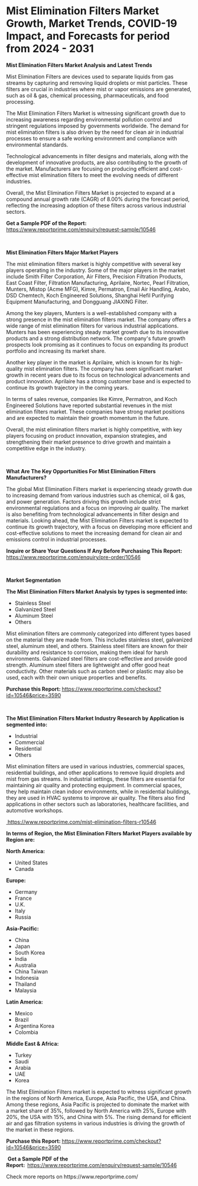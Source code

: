 <p><h1>Mist Elimination Filters Market Growth, Market Trends, COVID-19 Impact, and Forecasts for period from 2024 - 2031</h1></p><p><strong>Mist Elimination Filters Market Analysis and Latest Trends</strong></p>
<p><p>Mist Elimination Filters are devices used to separate liquids from gas streams by capturing and removing liquid droplets or mist particles. These filters are crucial in industries where mist or vapor emissions are generated, such as oil & gas, chemical processing, pharmaceuticals, and food processing.</p><p>The Mist Elimination Filters Market is witnessing significant growth due to increasing awareness regarding environmental pollution control and stringent regulations imposed by governments worldwide. The demand for mist elimination filters is also driven by the need for clean air in industrial processes to ensure a safe working environment and compliance with environmental standards.</p><p>Technological advancements in filter designs and materials, along with the development of innovative products, are also contributing to the growth of the market. Manufacturers are focusing on producing efficient and cost-effective mist elimination filters to meet the evolving needs of different industries.</p><p>Overall, the Mist Elimination Filters Market is projected to expand at a compound annual growth rate (CAGR) of 8.00% during the forecast period, reflecting the increasing adoption of these filters across various industrial sectors.</p></p>
<p><strong>Get a Sample PDF of the Report:&nbsp;</strong> <a href="https://www.reportprime.com/enquiry/request-sample/10546">https://www.reportprime.com/enquiry/request-sample/10546</a></p>
<p>&nbsp;</p>
<p><strong>Mist Elimination Filters Major Market Players</strong></p>
<p><p>The mist elimination filters market is highly competitive with several key players operating in the industry. Some of the major players in the market include Smith Filter Corporation, Air Filters, Precision Filtration Products, East Coast Filter, Filtration Manufacturing, Aprilaire, Nortec, Pearl Filtration, Munters, Mistop (Acme MFG), Kimre, Permatron, Email Air Handling, Arabo, DSD Chemtech, Koch Engineered Solutions, Shanghai Hefil Purifying Equipment Manufacturing, and Dongguang JIAXING Filter.</p><p>Among the key players, Munters is a well-established company with a strong presence in the mist elimination filters market. The company offers a wide range of mist elimination filters for various industrial applications. Munters has been experiencing steady market growth due to its innovative products and a strong distribution network. The company's future growth prospects look promising as it continues to focus on expanding its product portfolio and increasing its market share.</p><p>Another key player in the market is Aprilaire, which is known for its high-quality mist elimination filters. The company has seen significant market growth in recent years due to its focus on technological advancements and product innovation. Aprilaire has a strong customer base and is expected to continue its growth trajectory in the coming years.</p><p>In terms of sales revenue, companies like Kimre, Permatron, and Koch Engineered Solutions have reported substantial revenues in the mist elimination filters market. These companies have strong market positions and are expected to maintain their growth momentum in the future.</p><p>Overall, the mist elimination filters market is highly competitive, with key players focusing on product innovation, expansion strategies, and strengthening their market presence to drive growth and maintain a competitive edge in the industry.</p></p>
<p>&nbsp;</p>
<p><strong>What Are The Key Opportunities For Mist Elimination Filters Manufacturers?</strong></p>
<p><p>The global Mist Elimination Filters market is experiencing steady growth due to increasing demand from various industries such as chemical, oil & gas, and power generation. Factors driving this growth include strict environmental regulations and a focus on improving air quality. The market is also benefiting from technological advancements in filter design and materials. Looking ahead, the Mist Elimination Filters market is expected to continue its growth trajectory, with a focus on developing more efficient and cost-effective solutions to meet the increasing demand for clean air and emissions control in industrial processes.</p></p>
<p><strong>Inquire or Share Your Questions If Any Before Purchasing This Report:</strong> <a href="https://www.reportprime.com/enquiry/pre-order/10546">https://www.reportprime.com/enquiry/pre-order/10546</a></p>
<p>&nbsp;</p>
<p><strong>Market Segmentation</strong></p>
<p><strong>The Mist Elimination Filters Market Analysis by types is segmented into:</strong></p>
<p><ul><li>Stainless Steel</li><li>Galvanized Steel</li><li>Aluminum Steel</li><li>Others</li></ul></p>
<p><p>Mist elimination filters are commonly categorized into different types based on the material they are made from. This includes stainless steel, galvanized steel, aluminum steel, and others. Stainless steel filters are known for their durability and resistance to corrosion, making them ideal for harsh environments. Galvanized steel filters are cost-effective and provide good strength. Aluminum steel filters are lightweight and offer good heat conductivity. Other materials such as carbon steel or plastic may also be used, each with their own unique properties and benefits.</p></p>
<p><strong>Purchase this Report:&nbsp;</strong><a href="https://www.reportprime.com/checkout?id=10546&price=3590">https://www.reportprime.com/checkout?id=10546&price=3590</a></p>
<p>&nbsp;</p>
<p><strong>The Mist Elimination Filters Market Industry Research by Application is segmented into:</strong></p>
<p><ul><li>Industrial</li><li>Commercial</li><li>Residential</li><li>Others</li></ul></p>
<p><p>Mist elimination filters are used in various industries, commercial spaces, residential buildings, and other applications to remove liquid droplets and mist from gas streams. In industrial settings, these filters are essential for maintaining air quality and protecting equipment. In commercial spaces, they help maintain clean indoor environments, while in residential buildings, they are used in HVAC systems to improve air quality. The filters also find applications in other sectors such as laboratories, healthcare facilities, and automotive workshops.</p></p>
<p><a href="https://www.reportprime.com/mist-elimination-filters-r10546">&nbsp;https://www.reportprime.com/mist-elimination-filters-r10546</a></p>
<p><strong>In terms of Region, the Mist Elimination Filters Market Players available by Region are:</strong></p>
<p>
    <p> <strong> North America: </strong>
        <ul>
            <li>United States</li>
            <li>Canada</li>
        </ul>
        </p> 
    <p> <strong> Europe: </strong>
        <ul>
            <li>Germany</li>
            <li>France</li>
            <li>U.K.</li>
            <li>Italy</li>
            <li>Russia</li>
        </ul>
        </p> 
    <p> <strong> Asia-Pacific: </strong>
        <ul>
            <li>China</li>
            <li>Japan</li>
            <li>South Korea</li>
            <li>India</li>
            <li>Australia</li>
            <li>China Taiwan</li>
            <li>Indonesia</li>
            <li>Thailand</li>
            <li>Malaysia</li>
        </ul>
        </p> 
    <p> <strong> Latin America: </strong>
        <ul>
            <li>Mexico</li>
            <li>Brazil</li>
            <li>Argentina Korea</li>
            <li>Colombia</li>
        </ul>
        </p> 
    <p> <strong> Middle East & Africa: </strong>
        <ul>
            <li>Turkey</li>
            <li>Saudi</li>
            <li>Arabia</li>
            <li>UAE</li>
            <li>Korea</li>
        </ul>
    </p>
    </p>
<p><p>The Mist Elimination Filters market is expected to witness significant growth in the regions of North America, Europe, Asia Pacific, the USA, and China. Among these regions, Asia Pacific is projected to dominate the market with a market share of 35%, followed by North America with 25%, Europe with 20%, the USA with 15%, and China with 5%. The rising demand for efficient air and gas filtration systems in various industries is driving the growth of the market in these regions.</p></p>
<p><strong>Purchase this Report: </strong><a href="https://www.reportprime.com/checkout?id=10546&price=3590">https://www.reportprime.com/checkout?id=10546&price=3590</a></p>
<p>&nbsp;<strong>Get a Sample PDF of the Report:&nbsp;&nbsp;</strong><a href="https://www.reportprime.com/enquiry/request-sample/10546">https://www.reportprime.com/enquiry/request-sample/10546</a></p>
<p><strong></strong></p>
<p>Check more reports on https://www.reportprime.com/</p>